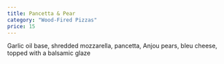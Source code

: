```yaml
---
title: Pancetta & Pear
category: "Wood-Fired Pizzas"
price: 15
---
```


Garlic oil base, shredded mozzarella, pancetta, Anjou pears, bleu cheese, topped with a balsamic glaze